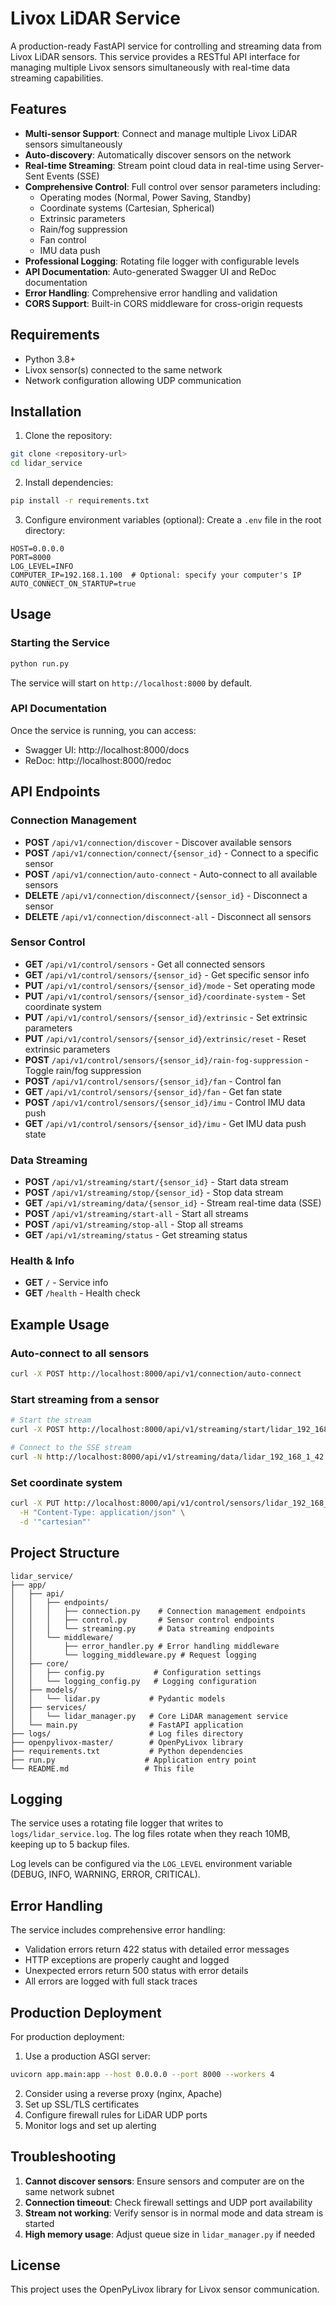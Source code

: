 # Livox LiDAR Service

A production-ready FastAPI service for controlling and streaming data from Livox LiDAR sensors. This service provides a RESTful API interface for managing multiple Livox sensors simultaneously with real-time data streaming capabilities.

## Features

- **Multi-sensor Support**: Connect and manage multiple Livox LiDAR sensors simultaneously
- **Auto-discovery**: Automatically discover sensors on the network
- **Real-time Streaming**: Stream point cloud data in real-time using Server-Sent Events (SSE)
- **Comprehensive Control**: Full control over sensor parameters including:
  - Operating modes (Normal, Power Saving, Standby)
  - Coordinate systems (Cartesian, Spherical)
  - Extrinsic parameters
  - Rain/fog suppression
  - Fan control
  - IMU data push
- **Professional Logging**: Rotating file logger with configurable levels
- **API Documentation**: Auto-generated Swagger UI and ReDoc documentation
- **Error Handling**: Comprehensive error handling and validation
- **CORS Support**: Built-in CORS middleware for cross-origin requests

## Requirements

- Python 3.8+
- Livox sensor(s) connected to the same network
- Network configuration allowing UDP communication

## Installation

1. Clone the repository:
```bash
git clone <repository-url>
cd lidar_service
```

2. Install dependencies:
```bash
pip install -r requirements.txt
```

3. Configure environment variables (optional):
Create a `.env` file in the root directory:
```env
HOST=0.0.0.0
PORT=8000
LOG_LEVEL=INFO
COMPUTER_IP=192.168.1.100  # Optional: specify your computer's IP
AUTO_CONNECT_ON_STARTUP=true
```

## Usage

### Starting the Service

```bash
python run.py
```

The service will start on `http://localhost:8000` by default.

### API Documentation

Once the service is running, you can access:
- Swagger UI: http://localhost:8000/docs
- ReDoc: http://localhost:8000/redoc

## API Endpoints

### Connection Management

- **POST** `/api/v1/connection/discover` - Discover available sensors
- **POST** `/api/v1/connection/connect/{sensor_id}` - Connect to a specific sensor
- **POST** `/api/v1/connection/auto-connect` - Auto-connect to all available sensors
- **DELETE** `/api/v1/connection/disconnect/{sensor_id}` - Disconnect a sensor
- **DELETE** `/api/v1/connection/disconnect-all` - Disconnect all sensors

### Sensor Control

- **GET** `/api/v1/control/sensors` - Get all connected sensors
- **GET** `/api/v1/control/sensors/{sensor_id}` - Get specific sensor info
- **PUT** `/api/v1/control/sensors/{sensor_id}/mode` - Set operating mode
- **PUT** `/api/v1/control/sensors/{sensor_id}/coordinate-system` - Set coordinate system
- **PUT** `/api/v1/control/sensors/{sensor_id}/extrinsic` - Set extrinsic parameters
- **PUT** `/api/v1/control/sensors/{sensor_id}/extrinsic/reset` - Reset extrinsic parameters
- **POST** `/api/v1/control/sensors/{sensor_id}/rain-fog-suppression` - Toggle rain/fog suppression
- **POST** `/api/v1/control/sensors/{sensor_id}/fan` - Control fan
- **GET** `/api/v1/control/sensors/{sensor_id}/fan` - Get fan state
- **POST** `/api/v1/control/sensors/{sensor_id}/imu` - Control IMU data push
- **GET** `/api/v1/control/sensors/{sensor_id}/imu` - Get IMU data push state

### Data Streaming

- **POST** `/api/v1/streaming/start/{sensor_id}` - Start data stream
- **POST** `/api/v1/streaming/stop/{sensor_id}` - Stop data stream
- **GET** `/api/v1/streaming/data/{sensor_id}` - Stream real-time data (SSE)
- **POST** `/api/v1/streaming/start-all` - Start all streams
- **POST** `/api/v1/streaming/stop-all` - Stop all streams
- **GET** `/api/v1/streaming/status` - Get streaming status

### Health & Info

- **GET** `/` - Service info
- **GET** `/health` - Health check

## Example Usage

### Auto-connect to all sensors
```bash
curl -X POST http://localhost:8000/api/v1/connection/auto-connect
```

### Start streaming from a sensor
```bash
# Start the stream
curl -X POST http://localhost:8000/api/v1/streaming/start/lidar_192_168_1_42

# Connect to the SSE stream
curl -N http://localhost:8000/api/v1/streaming/data/lidar_192_168_1_42
```

### Set coordinate system
```bash
curl -X PUT http://localhost:8000/api/v1/control/sensors/lidar_192_168_1_42/coordinate-system \
  -H "Content-Type: application/json" \
  -d '"cartesian"'
```

## Project Structure

```
lidar_service/
├── app/
│   ├── api/
│   │   ├── endpoints/
│   │   │   ├── connection.py    # Connection management endpoints
│   │   │   ├── control.py       # Sensor control endpoints
│   │   │   └── streaming.py     # Data streaming endpoints
│   │   └── middleware/
│   │       ├── error_handler.py # Error handling middleware
│   │       └── logging_middleware.py # Request logging
│   ├── core/
│   │   ├── config.py           # Configuration settings
│   │   └── logging_config.py   # Logging configuration
│   ├── models/
│   │   └── lidar.py           # Pydantic models
│   ├── services/
│   │   └── lidar_manager.py   # Core LiDAR management service
│   └── main.py                # FastAPI application
├── logs/                      # Log files directory
├── openpylivox-master/        # OpenPyLivox library
├── requirements.txt           # Python dependencies
├── run.py                    # Application entry point
└── README.md                 # This file
```

## Logging

The service uses a rotating file logger that writes to `logs/lidar_service.log`. The log files rotate when they reach 10MB, keeping up to 5 backup files.

Log levels can be configured via the `LOG_LEVEL` environment variable (DEBUG, INFO, WARNING, ERROR, CRITICAL).

## Error Handling

The service includes comprehensive error handling:
- Validation errors return 422 status with detailed error messages
- HTTP exceptions are properly caught and logged
- Unexpected errors return 500 status with error details
- All errors are logged with full stack traces

## Production Deployment

For production deployment:

1. Use a production ASGI server:
```bash
uvicorn app.main:app --host 0.0.0.0 --port 8000 --workers 4
```

2. Consider using a reverse proxy (nginx, Apache)
3. Set up SSL/TLS certificates
4. Configure firewall rules for LiDAR UDP ports
5. Monitor logs and set up alerting

## Troubleshooting

1. **Cannot discover sensors**: Ensure sensors and computer are on the same network subnet
2. **Connection timeout**: Check firewall settings and UDP port availability
3. **Stream not working**: Verify sensor is in normal mode and data stream is started
4. **High memory usage**: Adjust queue size in `lidar_manager.py` if needed

## License

This project uses the OpenPyLivox library for Livox sensor communication.